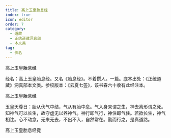 ```yaml
---
title: 高上玉皇胎息经
index: true
icon: editor
order: 7
category:
  - 道藏
  - 正统道藏洞真部
  - 本文类
tag:
  - 佚名
---
```


高上玉皇胎息经  

经名：高上玉皇胎息经。又名《胎息经》。不着撰人。一篇。底本出处：《正统道藏》洞真部本文类。参校版本：《云夏七签》，该书春六十收有此经注本。  

高上玉皇胎息经  

玉皇天尊日：胎从伏气中结，气从有胎中息。气入身来谓之生，神去离形谓之死。知神气可以长生，故守虚无以养神气。神行即气行，神住即气住。若欲长生，神气相注。心不动念，无来无去，不出不入，自然常在。勤而行之，是真道路。  

高上玉皇胎息经竟  
